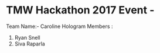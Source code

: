 # TMW Hackathon 2017 Event -
Team Name:-  Caroline Hologram
Members :
1. Ryan Snell
2. Siva Raparla
 
